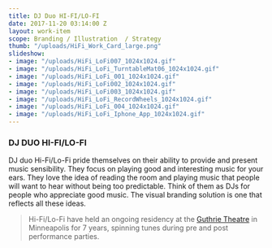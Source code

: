 ```yaml
---
title: DJ Duo HI-FI/LO-FI
date: 2017-11-20 03:14:00 Z
layout: work-item
scope: Branding / Illustration  / Strategy
thumb: "/uploads/HiFi_Work_Card_large.png"
slideshow:
- image: "/uploads/HiFi_LoFi007_1024x1024.gif"
- image: "/uploads/HiFi_LoFi_TurntableMat06_1024x1024.gif"
- image: "/uploads/HiFi_LoFi_001_1024x1024.gif"
- image: "/uploads/HiFi_LoFi002_1024x1024.gif"
- image: "/uploads/HiFi_LoFi003_1024x1024.gif"
- image: "/uploads/HiFi_LoFi_RecordWheels_1024x1024.gif"
- image: "/uploads/HiFi_LoFi_004_1024x1024.gif"
- image: "/uploads/HiFi_LoFi_Iphone_App_1024x1024.gif"
---
```


### DJ DUO HI-FI/LO-FI

DJ duo Hi-Fi/Lo-Fi pride themselves on their ability to provide and present music sensibility. They focus on playing good and interesting music for your ears. They love the idea of reading the room and playing music that people will want to hear without being too predictable. Think of them as DJs for people who appreciate good music. The visual branding solution is one that reflects all these ideas.

> Hi-Fi/Lo-Fi have held an ongoing residency at the [Guthrie Theatre](https://www.guthrietheater.org/) in Minneapolis for 7 years, spinning tunes during pre and post performance parties.
